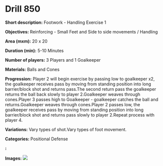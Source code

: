 # Drill 850

**Short description:**
Footwork - Handling Exercise 1

**Objectives:**
Reinforcing - Small Feet and Side to side movements / Handling

**Area (mxm):**
20 x 20

**Duration (min):**
5-10 Minutes

**Number of players:**
3 Players and 1 Goalkeeper

**Materials:**
Balls and Cones

**Progression:**
Player 2 will begin exercise by passing low to goalkeeper x2, the goalkeeper receives pass by moving from standing position into long barrier/block shot and returns pass.The second return pass the goalkeeper returns the ball back slowly to player 2.Goalkeeper weaves through cones.Player 3 passes high to Goalkeeper - goalkeeper catches the ball and returns.Goalkeeper weaves through cones.Player 2 passes low, the goalkeeper receives pass by moving from standing position into long barrier/block shot and returns pass slowly to player 2.Repeat process with player 4.

**Variations:**
Vary types of shot.Vary types of foot movement.

**Categories:**
Positional Defense

**:**


**Images:**
![](https://www.coachingfutsal.com/\images\12fbf56adfa8dfd05abe4c7869c5cefd13ea2f2100f55bd907357471f68e6adbf3027668ac1e8288eb755d3bf6595b66ccba5617519501798ae642e2ffa4039c5045dc670b6e0.png)


